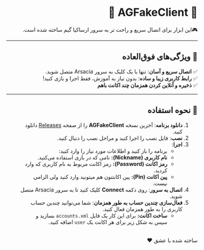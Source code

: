 <div dir="rtl" align="right">

# 🌟 AGFakeClient 🌟

‎🎮‫این ابزار برای اتصال سریع و راحت تر به سرور ارساکیا گیم ساخته شده است.‬‎  
 

---

## 🚀 ویژگی‌های فوق‌العاده

✅ **اتصال سریع و آسان**: تنها با یک کلیک به سرور Arsacia متصل شوید.  
✅ **رابط کاربری زیبا و ساده**: بدون نیاز به آموزش، فقط اجرا و بازی کنید!  
✅ **ذخیره و آنلاین کردن همزمان چند اکانت باهم** <br> 

---

## 🎯 نحوه استفاده

<ol>
  <li><b>دانلود برنامه</b>: آخرین نسخه <b>AGFakeClient</b> را از صفحه <a href="https://github.com/MoBiNMN/AGFakeClient/releases">Releases</a> دانلود کنید.</li>
  <li><b>نصب</b>: فایل نصب را اجرا کنید و مراحل نصب را دنبال کنید.</li>
  <li><b>اجرا</b>:
    <ul>
      <li>برنامه را باز کنید و اطلاعات مورد نیاز را وارد کنید:</li>
      <li><b>نام کاربری (Nickname):</b> نامی که در بازی استفاده می‌کنید.</li>
      <li><b>رمز اکانت (Password):</b> رمز اکانت مربوط به نام کاربری که وارد کردید.</li>
      <li><b>پین اکانت (Pin):</b> پین اکانتتون هم میتونید وارد کنید ولی الزامی نیست.</li>
    </ul>
  </li>
  <li><b>اتصال به سرور</b>: روی دکمه <b>Connect</b> کلیک کنید تا به سرور Arsacia متصل شوید.</li>
 <li><b>فعال‌سازی چندین حساب به طور همزمان</b>: شما می‌توانید چندین حساب کاربری را به طور همزمان فعال کنید. 
 <ul>
<li><b>ساخت اکانت:</b> برای این کار یک فایل <code>accounts.xml</code> بسازید و سپس به شکل زیر برای هر اکانت یک <code>user</code> اضافه کنید.</li>

  
 </ul>
 <br>

 </li>
</ol>






ساخته شده با عشق ❤️

</div>
